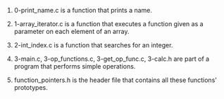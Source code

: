1.	0-print_name.c is a function that prints a name.

2.	1-array_iterator.c is a function that executes a function given as a parameter on each element of an array.

3.	2-int_index.c is a function that searches for an integer.

4.	3-main.c, 3-op_functions.c, 3-get_op_func.c, 3-calc.h are part of a program that performs simple operations.

5.	function_pointers.h is the header file that contains all these functions' prototypes.
